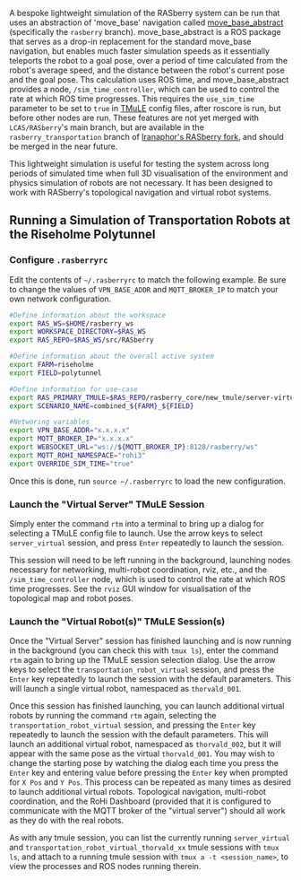 A bespoke lightweight simulation of the RASberry system can be run that uses an abstraction of 'move_base' navigation called [move_base_abstract](https://github.com/laurencejbelliott/move_base_abstract) (specifically the `rasberry` branch). move_base_abstract is a ROS package that serves as a drop-in replacement for the standard move_base navigation, but enables much faster simulation speeds as it essentially teleports the robot to a goal pose, over a period of time calculated from the robot's average speed, and the distance between the robot's current pose and the goal pose. Ths calculation uses ROS time, and move_base_abstract provides a node, `/sim_time_controller`, which can be used to control the rate at which ROS time progresses. This requires the `use_sim_time` parameter to be set to `true` in [TMuLE](https://github.com/LCAS/RASberry/wiki/Using-tmule-(suggested-way-of-launching)) config files, after roscore is run, but before other nodes are run. These features are not yet merged with `LCAS/RASberry`'s main branch, but are available in the `rasberry_transportation` branch of [Iranaphor's RASberry fork](https://github.com/Iranaphor/RASberry/), and should be merged in the near future.

This lightweight simulation is useful for testing the system across long periods of simulated time when full 3D visualisation of the environment and physics simulation of robots are not necessary. It has been designed to work with RASberry's topological navigation and virtual robot systems.

## Running a Simulation of Transportation Robots at the Riseholme Polytunnel

### Configure `.rasberryrc`
Edit the contents of `~/.rasberryrc` to match the following example. Be sure to change the values of `VPN_BASE_ADDR` and `MQTT_BROKER_IP` to match your own network configuration.

```bash
#Define information about the workspace
export RAS_WS=$HOME/rasberry_ws
export WORKSPACE_DIRECTORY=$RAS_WS
export RAS_REPO=$RAS_WS/src/RASberry

#Define information about the overall active system
export FARM=riseholme
export FIELD=polytunnel

#Define information for use-case
export RAS_PRIMARY_TMULE=$RAS_REPO/rasberry_core/new_tmule/server-virtual.tmule
export SCENARIO_NAME=combined_${FARM}_${FIELD}

#Networing variables
export VPN_BASE_ADDR="x.x.x.x"
export MQTT_BROKER_IP="x.x.x.x"
export WEBSOCKET_URL="ws://${MQTT_BROKER_IP}:8128/rasberry/ws"
export MQTT_ROHI_NAMESPACE="rohi3"
export OVERRIDE_SIM_TIME="true"
```
Once this is done, run `source ~/.rasberryrc` to load the new configuration.

### Launch the "Virtual Server" TMuLE Session
Simply enter the command `rtm` into a terminal to bring up a dialog for selecting a TMuLE config file to launch. Use the arrow keys to select `server_virtual` session, and press `Enter` repeatedly to launch the session.

This session will need to be left running in the background, launching nodes necessary for networking, multi-robot coordination, rviz, etc., and the `/sim_time_controller` node, which is used to control the rate at which ROS time progresses. See the `rviz` GUI window for visualisation of the topological map and robot poses.

### Launch the "Virtual Robot(s)" TMuLE Session(s)
Once the "Virtual Server" session has finished launching and is now running in the background (you can check this with `tmux ls`), enter the command `rtm` again to bring up the TMuLE session selection dialog. Use the arrow keys to select the `transportation_robot_virtual` session, and press the `Enter` key repeatedly to launch the session with the default parameters. This will launch a single virtual robot, namespaced as `thorvald_001`.

Once this session has finished launching, you can launch additional virtual robots by running the command `rtm` again, selecting the `transportation_robot_virtual` session, and pressing the `Enter` key repeatedly to launch the session with the default parameters. This will launch an additional virtual robot, namespaced as `thorvald_002`, but it will appear with the same pose as the virtual `thorvald_001`. You may wish to change the starting pose by watching the dialog each time you press the `Enter` key and entering value before pressing the `Enter` key when prompted for `X Pos` and `Y Pos`. This process can be repeated as many times as desired to launch additional virtual robots.
Topological navigation, multi-robot coordination, and the RoHi Dashboard (provided that it is configured to communicate with the MQTT broker of the "virtual server") should all work as they do with the real robots.

As with any tmule session, you can list the currently running `server_virtual` and `transportation_robot_virtual_thorvald_xx` tmule sessions with `tmux ls`, and attach to a running tmule session with `tmux a -t <session_name>`, to view the processes and ROS nodes running therein.